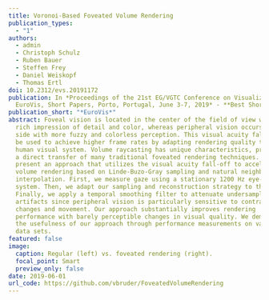 ```yaml
---
title: Voronoi-Based Foveated Volume Rendering
publication_types:
  - "1"
authors:
  - admin
  - Christoph Schulz
  - Ruben Bauer
  - Steffen Frey
  - Daniel Weiskopf
  - Thomas Ertl
doi: 10.2312/evs.20191172
publication: In *Proceedings of the 21st EG/VGTC Conference on Visualization,
  EuroVis, Short Papers, Porto, Portugal, June 3-7, 2019* - **Best Short Paper**
publication_short: "*EuroVis*"
abstract: Foveal vision is located in the center of the field of view with a
  rich impression of detail and color, whereas peripheral vision occurs on the
  side with more fuzzy and colorless perception. This visual acuity fall-off can
  be used to achieve higher frame rates by adapting rendering quality to the
  human visual system. Volume raycasting has unique characteristics, preventing
  a direct transfer of many traditional foveated rendering techniques. We
  present an approach that utilizes the visual acuity fall-off to accelerate
  volume rendering based on Linde-Buzo-Gray sampling and natural neighbor
  interpolation. First, we measure gaze using a stationary 1200 Hz eye-tracking
  system. Then, we adapt our sampling and reconstruction strategy to that gaze.
  Finally, we apply a temporal smoothing filter to attenuate undersampling
  artifacts since peripheral vision is particularly sensitive to contrast
  changes and movement. Our approach substantially improves rendering
  performance with barely perceptible changes in visual quality. We demonstrate
  the usefulness of our approach through performance measurements on various
  data sets.
featured: false
image:
  caption: Regular (left) vs. foveated rendering (right).
  focal_point: Smart
  preview_only: false
date: 2019-06-01
url_code: https://github.com/vbruder/FoveatedVolumeRendering
---
```

